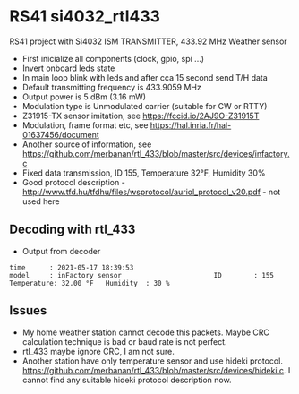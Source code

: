 # RS41 si4032_rtl433

RS41 project with Si4032 ISM TRANSMITTER, 433.92 MHz Weather sensor
* First inicialize all components (clock, gpio, spi ...)
* Invert onboard leds state
* In main loop blink with leds and after cca 15 second send T/H data
* Default transmitting frequency is 433.9059 MHz
* Output power is 5 dBm (3.16 mW)
* Modulation type is Unmodulated carrier (suitable for CW or RTTY)
* Z31915-TX sensor imitation, see https://fccid.io/2AJ9O-Z31915T
* Modulation, frame format etc, see https://hal.inria.fr/hal-01637456/document
* Another source of information, see https://github.com/merbanan/rtl_433/blob/master/src/devices/infactory.c
* Fixed data transmission, ID 155, Temperature 32°F, Humidity 30%
* Good protocol description - http://www.tfd.hu/tfdhu/files/wsprotocol/auriol_protocol_v20.pdf - not used here

## Decoding with rtl_433
* Output from decoder
```
time      : 2021-05-17 18:39:53
model     : inFactory sensor                       ID        : 155
Temperature: 32.00 °F   Humidity  : 30 %

```

## Issues
* My home weather station cannot decode this packets. Maybe CRC calculation technique is bad or baud rate is not perfect.
* rtl_433 maybe ignore CRC, I am not sure.
* Another station have only temperature sensor and use hideki protocol. https://github.com/merbanan/rtl_433/blob/master/src/devices/hideki.c. I cannot find any suitable hideki protocol description now.
